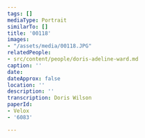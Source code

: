 ```yaml
---
tags: []
mediaType: Portrait
similarTo: []
title: '00118'
images:
- "/assets/media/00118.JPG"
relatedPeople:
- src/content/people/doris-adeline-ward.md
caption: ''
date: 
dateApprox: false
location: ''
description: ''
transcription: Doris Wilson
paperId:
- Velox
- '6083'

---
```

